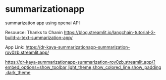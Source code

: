 # summarizationapp
summarization app using openai API

Resource: Thanks to Chanin https://blog.streamlit.io/langchain-tutorial-3-build-a-text-summarization-app/

App Link: https://dr-kaya-summarizationapp-summarization-rov0zb.streamlit.app/

https://dr-kaya-summarizationapp-summarization-rov0zb.streamlit.app/?embed_options=show_toolbar,light_theme,show_colored_line,show_padding,dark_theme

